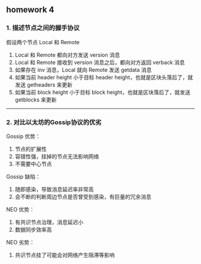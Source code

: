 ## homework 4

### 1. 描述节点之间的握手协议

假设两个节点 Local 和 Remote

1. Local 和 Remote 都向对方发送 version 消息
1. Local 和 Remote 接收到 version 消息之后，都向对方返回 verback 消息
1. 如果存在 inv 消息，Local 就向 Remote 发送 getdata 消息
1. 如果当前 header height 小于目标 header height，也就是区块头落后了，就发送 getheaders 来更新
1. 如果当前 block height 小于目标 block height，也就是区块落后了，就发送 getblocks 来更新

---

### 2. 对比以太坊的Gossip协议的优劣

Gossip 优势：

1. 节点的扩展性
1. 容错性强，挂掉的节点无法影响网络
1. 不需要中心节点

Gossip 缺陷：

1. 随即感染，导致消息延迟率非常高
1. 会不断的判断周边节点是否曾受到感染，有巨量的冗余消息

NEO 优势：

1. 有共识节点治理，消息延迟小
1. 数据同步效率高

NEO 劣势：

1. 共识节点挂了可能会对网络产生阻滞等影响